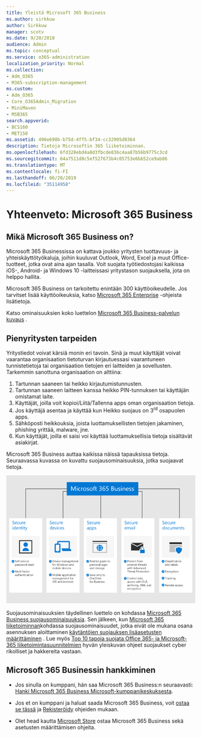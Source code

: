 ```yaml
---
title: Yleistä Microsoft 365 Business
ms.author: sirkkuw
author: Sirkkuw
manager: scotv
ms.date: 9/20/2018
audience: Admin
ms.topic: conceptual
ms.service: o365-administration
localization_priority: Normal
ms.collection:
- Adm_O365
- M365-subscription-management
ms.custom:
- Adm_O365
- Core_O365Admin_Migration
- MiniMaven
- MSB365
search.appverid:
- BCS160
- MET150
ms.assetid: 496e690b-b75d-4ff5-bf34-cc32905d0364
description: Tietoja Microsoftin 365 liiketoiminnan.
ms.openlocfilehash: 6fd328ebd4a8d3fbcde836c4aa87b56b9775c3cd
ms.sourcegitcommit: 64a7511d8c5ef527673b4c05753e6bb52ce9ab86
ms.translationtype: MT
ms.contentlocale: fi-FI
ms.lasthandoff: 06/20/2019
ms.locfileid: "35114958"
---
```

# <a name="overview-of-microsoft-365-business"></a>Yhteenveto: Microsoft 365 Business

## <a name="what-is-microsoft-365-business"></a>Mikä Microsoft 365 Business on?

Microsoft 365 Businessissa on kattava joukko yritysten tuottavuus- ja yhteiskäyttötyökaluja, joihin kuuluvat Outlook, Word, Excel ja muut Office-tuotteet, jotka ovat aina ajan tasalla. Voit suojata työtiedostojasi kaikissa iOS-, Android- ja Windows 10 -laitteissasi yritystason suojauksella, jota on helppo hallita.
  
Microsoft 365 Business on tarkoitettu enintään 300 käyttöoikeudelle. Jos tarvitset lisää käyttöoikeuksia, katso [Microsoft 365 Enterprise](https://go.microsoft.com/fwlink/p/?linkid=860986) -ohjeista lisätietoja.

Katso ominaisuuksien koko luettelon [Microsoft 365 Business-palvelun kuvaus](https://docs.microsoft.com/office365/servicedescriptions/microsoft-365-business-service-description) .
  
## <a name="small-business-security-needs"></a>Pienyritysten tarpeiden

Yritystiedot voivat kärsiä monin eri tavoin. Sinä ja muut käyttäjät voivat vaarantaa organisaation tietoturvan kirjautuessasi vaarantuneen tunnistetietoja tai organisaation tietojen eri laitteiden ja sovellusten. Tarkemmin sanottuna organisaation on alttiina:

1. Tartunnan saaneen tai heikko kirjautumistunnusten.
2. Tartunnan saaneen laitteen kanssa heikko PIN-tunnuksen tai käyttäjän omistamat laite.
3. Käyttäjät, joilla voit kopioi/Liitä/Tallenna apps oman organisaation tietoja.
4. Jos käyttäjä asentaa ja käyttää kun Heikko suojaus on 3<sup>rd</sup> osapuolen apps.
5. Sähköposti heikkouksia, joista luottamuksellisten tietojen jakaminen, phishing yrittää, malware, jne.
6. Kun käyttäjät, joilla ei saisi voi käyttää luottamuksellisia tietoja sisältävät asiakirjat.

Microsoft 365 Business auttaa kaikissa näissä tapauksissa tietoja. Seuraavassa kuvassa on kuvattu suojausominaisuuksia, jotka suojaavat tietoja.

![Kuva, joka näyttää miten M365B suojaa yrityksesi.](media/m365businessvalueadd.png)

Suojausominaisuuksien täydellinen luettelo on kohdassa [Microsoft 365 Business suojausominaisuuksia](security-features.md). Sen jälkeen, kun [Microsoft 365 liiketoiminnan](set-up.md)kohdassa suojausominaisuudet, jotka eivät ole mukana osana asennuksen aloittaminen [käytäntöjen suojauksen lisäasetusten määrittäminen](set-up-advanced-security.md) . Lue myös [Top 10 tapoja suojata Office 365- ja Microsoft-365 liiketoimintasuunnitelmien](https://docs.microsoft.com/office365/admin/security-and-compliance/secure-your-business-data) hyvän yleiskuvan ohjeet suojaukset cyber rikolliset ja hakkereita vastaan.

## <a name="get-microsoft-365-business"></a>Microsoft 365 Businessin hankkiminen

- Jos sinulla on kumppani, hän saa Microsoft 365 Business:n seuraavasti: [Hanki Microsoft 365 Business Microsoft-kumppanikeskuksesta](get-microsoft-365-business.md#get-microsoft-365-business-from-microsoft-partner-center).

- Jos et on kumppani ja haluat saada Microsoft 365 Business, voit [ostaa se tässä](https://www.microsoft.com/microsoft-365/business) ja [Rekisteröidy](sign-up.md) ohjeiden mukaan.

- Olet head kautta [Microsoft Store](https://www.microsoft.com/en-us/store/locations/find-a-store?icid=en-us_UF_FAS) ostaa Microsoft 365 Business sekä asetusten määrittämisen ohjeita.